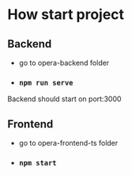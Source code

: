 # How start project

## Backend
- go to opera-backend folder
- ### `npm run serve`

Backend should start on port:3000

## Frontend
- go to opera-frontend-ts folder
- ### `npm start`

